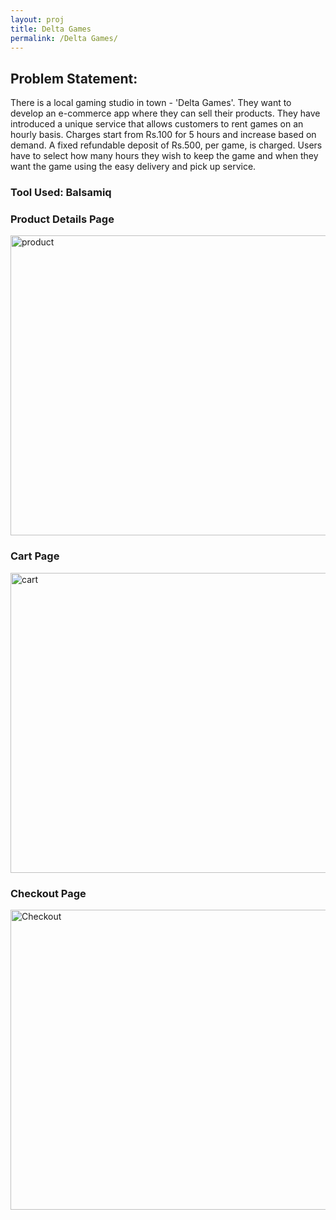 ```yaml
---
layout: proj
title: Delta Games
permalink: /Delta Games/
---
```

## Problem Statement: 

There is a local gaming studio in town - 'Delta Games'. They want to develop an e-commerce app where they can sell their products.
They have introduced a unique service that allows customers to rent games on an hourly basis. Charges start from Rs.100 for 5 hours and increase based on demand. A fixed refundable deposit of Rs.500, per game, is charged. Users have to select how many hours they wish to keep the game and when they want the game using the easy delivery and pick up service.

### Tool Used: Balsamiq

### Product Details Page

<img src="..\img\Delta\W_1.png" style="width: 60vw; height: 50vw;" alt="product">

### Cart Page

<img src="..\img\Delta\W_2.png" style="width: 60vw; height: 50vw;" alt="cart">

### Checkout Page

<img src="..\img\Delta\W_3.png" style="width: 60vw; height: 50vw;" alt="Checkout">
